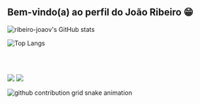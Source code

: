 ## Bem-vindo(a) ao perfil do João Ribeiro 😁


  ![ribeiro-joaov's GitHub stats](https://github-readme-stats.vercel.app/api?username=ribeiro-joaov&show_icons=true&theme=radical)
    <br>

  ![Top Langs](https://github-readme-stats.vercel.app/api/top-langs/?username=ribeiro-joaov&layout=donut&theme=radical)

<br>
<br>

  <a href = "mailto:ribeiro.joaov@gmail.com"><img src="https://img.shields.io/badge/-Gmail-%23333?style=for-the-badge&logo=gmail&logoColor=white" target="_blank"></a>
  <a href="https://www.linkedin.com/in/ribeirojoaov" target="_blank"><img src="https://img.shields.io/badge/-LinkedIn-%230077B5?style=for-the-badge&logo=linkedin&logoColor=white" target="_blank"></a> 
 
 
 <picture>
  <source media="(prefers-color-scheme: dark)" srcset="https://raw.githubusercontent.com/ribeiro-joaov/ribeiro-joaov/output/github-contribution-grid-snake-dark.svg">
  <source media="(prefers-color-scheme: light)" srcset="https://raw.githubusercontent.com/ribeiro-joaov/ribeiro-joaov/output/github-contribution-grid-snake.svg">
  <img alt="github contribution grid snake animation" src="https://raw.githubusercontent.com/ribeiro-joaov/ribeiro-joaov/output/github-contribution-grid-snake.svg">
</picture>






